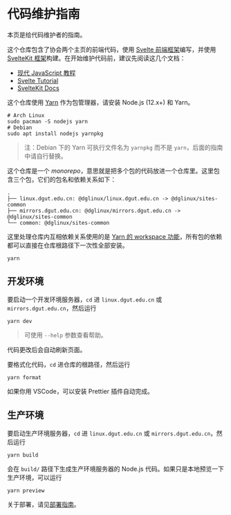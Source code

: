 # 代码维护指南

本页是给代码维护者的指南。

这个仓库包含了协会两个主页的前端代码，使用 [Svelte 前端框架](https://svelte.dev)编写，并使用 [SvelteKit 框架](https://kit.svelte.dev)构建。在开始维护代码前，建议先阅读这几个文档：

* [现代 JavaScript 教程](https://zh.javascript.info/)
* [Svelte Tutorial](https://svelte.dev/tutorial/basics)
* [SvelteKit Docs](https://kit.svelte.dev/docs)

这个仓库使用 [Yarn](https://classic.yarnpkg.com/lang/en/) 作为包管理器，请安装 Node.js \(12.x+\) 和 Yarn。

```shell
# Arch Linux
sudo pacman -S nodejs yarn
# Debian
sudo apt install nodejs yarnpkg
```

> 注：Debian 下的 Yarn 可执行文件名为 `yarnpkg` 而不是 `yarn`，后面的指南中请自行替换。

这个仓库是一个 _monorepo_，意思就是把多个包的代码放进一个仓库里。这里包含三个包，它们的包名和依赖关系如下：

```
.
├── linux.dgut.edu.cn: @dglinux/linux.dgut.edu.cn -> @dglinux/sites-common
├── mirrors.dgut.edu.cn: @dglinux/mirrors.dgut.edu.cn -> @dglinux/sites-common
└── common: @dglinux/sites-common
```

这里处理仓库内互相依赖关系使用的是 [Yarn 的 workspace 功能](https://classic.yarnpkg.com/en/docs/workspaces/)，所有包的依赖都可以直接在仓库根路径下一次性全部安装。

```shell
yarn
```

## 开发环境

要启动一个开发环境服务器，`cd` 进 `linux.dgut.edu.cn` 或 `mirrors.dgut.edu.cn`，然后运行

```shell
yarn dev
```

> 可使用 `--help` 参数查看帮助。

代码更改后会自动刷新页面。

要格式化代码，`cd` 进仓库的根路径，然后运行

```shell
yarn format
```

如果你用 VSCode，可以安装 Prettier 插件自动完成。

## 生产环境

要启动生产环境服务器，`cd` 进 `linux.dgut.edu.cn` 或 `mirrors.dgut.edu.cn`，然后运行

```shell
yarn build
```

会在 `build/` 路径下生成生产环境服务器的 Node.js 代码。如果只是本地预览一下生产环境，可以运行

```shell
yarn preview
```

关于部署，请见[部署指南](deplot.md)。
